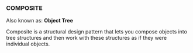 ### COMPOSITE

Also known as: **Object Tree**

Composite is a structural design pattern that lets you compose
objects into tree structures and then work with these
structures as if they were individual objects.